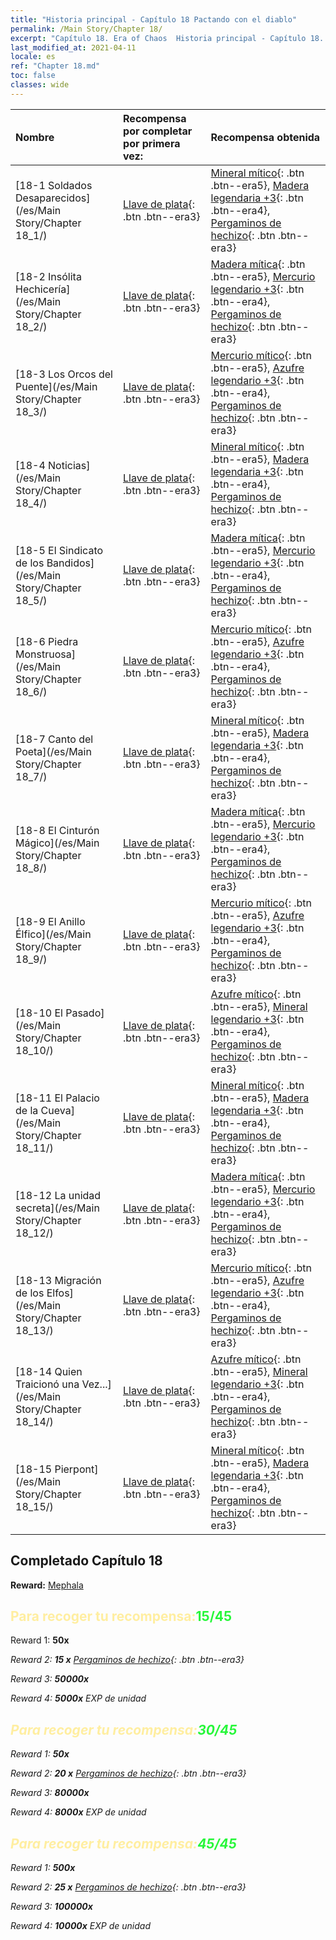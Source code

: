 ```yaml
---
title: "Historia principal - Capítulo 18 Pactando con el diablo"
permalink: /Main Story/Chapter 18/
excerpt: "Capítulo 18. Era of Chaos  Historia principal - Capítulo 18. Pactando con el diablo"
last_modified_at: 2021-04-11
locale: es
ref: "Chapter 18.md"
toc: false
classes: wide
---
```


  | Nombre |  Recompensa por completar por primera vez: | Recompensa obtenida |
  |:------------|:------------|:------------| 
  | [18-1 Soldados Desaparecidos](/es/Main Story/Chapter 18_1/) | [Llave de plata](/es/Items/con_693/){: .btn .btn--era3} | [Mineral mítico](/es/Items/mat_61/){: .btn .btn--era5}, [Madera legendaria +3](/es/Items/mat_55/){: .btn .btn--era4}, [Pergaminos de hechizo](/es/Items/con_694/){: .btn .btn--era3} |
  | [18-2 Insólita Hechicería](/es/Main Story/Chapter 18_2/) | [Llave de plata](/es/Items/con_693/){: .btn .btn--era3} | [Madera mítica](/es/Items/mat_62/){: .btn .btn--era5}, [Mercurio legendario +3](/es/Items/mat_56/){: .btn .btn--era4}, [Pergaminos de hechizo](/es/Items/con_694/){: .btn .btn--era3} |
  | [18-3 Los Orcos del Puente](/es/Main Story/Chapter 18_3/) | [Llave de plata](/es/Items/con_693/){: .btn .btn--era3} | [Mercurio mítico](/es/Items/mat_63/){: .btn .btn--era5}, [Azufre legendario +3](/es/Items/mat_57/){: .btn .btn--era4}, [Pergaminos de hechizo](/es/Items/con_694/){: .btn .btn--era3} |
  | [18-4 Noticias](/es/Main Story/Chapter 18_4/) | [Llave de plata](/es/Items/con_693/){: .btn .btn--era3} | [Mineral mítico](/es/Items/mat_61/){: .btn .btn--era5}, [Madera legendaria +3](/es/Items/mat_55/){: .btn .btn--era4}, [Pergaminos de hechizo](/es/Items/con_694/){: .btn .btn--era3} |
  | [18-5 El Sindicato de los Bandidos](/es/Main Story/Chapter 18_5/) | [Llave de plata](/es/Items/con_693/){: .btn .btn--era3} | [Madera mítica](/es/Items/mat_62/){: .btn .btn--era5}, [Mercurio legendario +3](/es/Items/mat_56/){: .btn .btn--era4}, [Pergaminos de hechizo](/es/Items/con_694/){: .btn .btn--era3} |
  | [18-6 Piedra Monstruosa](/es/Main Story/Chapter 18_6/) | [Llave de plata](/es/Items/con_693/){: .btn .btn--era3} | [Mercurio mítico](/es/Items/mat_63/){: .btn .btn--era5}, [Azufre legendario +3](/es/Items/mat_57/){: .btn .btn--era4}, [Pergaminos de hechizo](/es/Items/con_694/){: .btn .btn--era3} |
  | [18-7 Canto del Poeta](/es/Main Story/Chapter 18_7/) | [Llave de plata](/es/Items/con_693/){: .btn .btn--era3} | [Mineral mítico](/es/Items/mat_61/){: .btn .btn--era5}, [Madera legendaria +3](/es/Items/mat_55/){: .btn .btn--era4}, [Pergaminos de hechizo](/es/Items/con_694/){: .btn .btn--era3} |
  | [18-8 El Cinturón Mágico](/es/Main Story/Chapter 18_8/) | [Llave de plata](/es/Items/con_693/){: .btn .btn--era3} | [Madera mítica](/es/Items/mat_62/){: .btn .btn--era5}, [Mercurio legendario +3](/es/Items/mat_56/){: .btn .btn--era4}, [Pergaminos de hechizo](/es/Items/con_694/){: .btn .btn--era3} |
  | [18-9 El Anillo Élfico](/es/Main Story/Chapter 18_9/) | [Llave de plata](/es/Items/con_693/){: .btn .btn--era3} | [Mercurio mítico](/es/Items/mat_63/){: .btn .btn--era5}, [Azufre legendario +3](/es/Items/mat_57/){: .btn .btn--era4}, [Pergaminos de hechizo](/es/Items/con_694/){: .btn .btn--era3} |
  | [18-10 El Pasado](/es/Main Story/Chapter 18_10/) | [Llave de plata](/es/Items/con_693/){: .btn .btn--era3} | [Azufre mítico](/es/Items/mat_64/){: .btn .btn--era5}, [Mineral legendario +3](/es/Items/mat_54/){: .btn .btn--era4}, [Pergaminos de hechizo](/es/Items/con_694/){: .btn .btn--era3} |
  | [18-11 El Palacio de la Cueva](/es/Main Story/Chapter 18_11/) | [Llave de plata](/es/Items/con_693/){: .btn .btn--era3} | [Mineral mítico](/es/Items/mat_61/){: .btn .btn--era5}, [Madera legendaria +3](/es/Items/mat_55/){: .btn .btn--era4}, [Pergaminos de hechizo](/es/Items/con_694/){: .btn .btn--era3} |
  | [18-12 La unidad secreta](/es/Main Story/Chapter 18_12/) | [Llave de plata](/es/Items/con_693/){: .btn .btn--era3} | [Madera mítica](/es/Items/mat_62/){: .btn .btn--era5}, [Mercurio legendario +3](/es/Items/mat_56/){: .btn .btn--era4}, [Pergaminos de hechizo](/es/Items/con_694/){: .btn .btn--era3} |
  | [18-13 Migración de los Elfos](/es/Main Story/Chapter 18_13/) | [Llave de plata](/es/Items/con_693/){: .btn .btn--era3} | [Mercurio mítico](/es/Items/mat_63/){: .btn .btn--era5}, [Azufre legendario +3](/es/Items/mat_57/){: .btn .btn--era4}, [Pergaminos de hechizo](/es/Items/con_694/){: .btn .btn--era3} |
  | [18-14 Quien Traicionó una Vez...](/es/Main Story/Chapter 18_14/) | [Llave de plata](/es/Items/con_693/){: .btn .btn--era3} | [Azufre mítico](/es/Items/mat_64/){: .btn .btn--era5}, [Mineral legendario +3](/es/Items/mat_54/){: .btn .btn--era4}, [Pergaminos de hechizo](/es/Items/con_694/){: .btn .btn--era3} |
  | [18-15 Pierpont](/es/Main Story/Chapter 18_15/) | [Llave de plata](/es/Items/con_693/){: .btn .btn--era3} | [Mineral mítico](/es/Items/mat_61/){: .btn .btn--era5}, [Madera legendaria +3](/es/Items/mat_55/){: .btn .btn--era4}, [Pergaminos de hechizo](/es/Items/con_694/){: .btn .btn--era3} |


## Completado Capítulo 18

 **Reward:** [Mephala](/es/heroes/Mephala/)



## <span style="color: #ffeea0">Para recoger tu recompensa:</span><span style="color: #27f73a">15/45</span>

 Reward 1:  **50x** <i class="fas fa-gem"/>

 Reward 2: **15 x** [Pergaminos de hechizo](/es/Items/con_694/){: .btn .btn--era3}

 Reward 3:  **50000x** <i class="fas fa-coins"/>

 Reward 4:  **5000x** EXP de unidad



## <span style="color: #ffeea0">Para recoger tu recompensa:</span><span style="color: #27f73a">30/45</span>

 Reward 1:  **50x** <i class="fas fa-gem"/>

 Reward 2: **20 x** [Pergaminos de hechizo](/es/Items/con_694/){: .btn .btn--era3}

 Reward 3:  **80000x** <i class="fas fa-coins"/>

 Reward 4:  **8000x** EXP de unidad



## <span style="color: #ffeea0">Para recoger tu recompensa:</span><span style="color: #27f73a">45/45</span>

 Reward 1:  **500x** <i class="fas fa-gem"/>

 Reward 2: **25 x** [Pergaminos de hechizo](/es/Items/con_694/){: .btn .btn--era3}

 Reward 3:  **100000x** <i class="fas fa-coins"/>

 Reward 4:  **10000x** EXP de unidad

